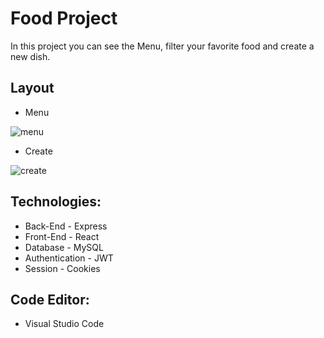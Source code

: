 # Food Project

In this project you can see the Menu, filter your favorite food and create a new dish.

## Layout

- Menu

![menu](https://github.com/user-attachments/assets/62beda15-74cc-4238-b018-3aeb2f4aa6d1)

- Create

![create](https://github.com/user-attachments/assets/46292af8-bcdc-430b-b34e-8768b090946a)

## Technologies:

- Back-End - Express
- Front-End - React
- Database - MySQL
- Authentication - JWT
- Session - Cookies

## Code Editor:

- Visual Studio Code
